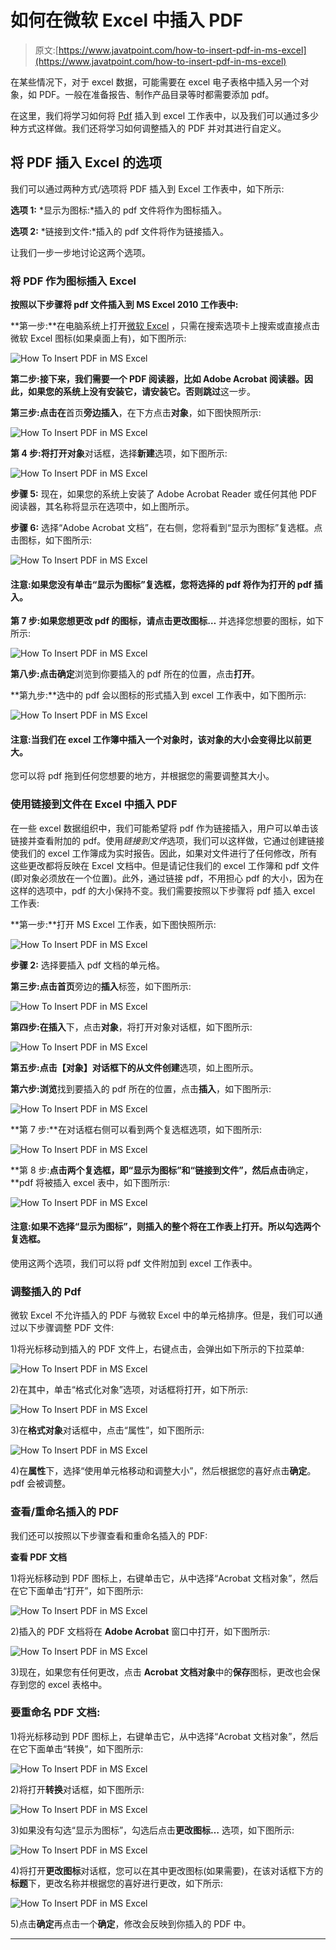 # 如何在微软 Excel 中插入 PDF

> 原文:[https://www.javatpoint.com/how-to-insert-pdf-in-ms-excel](https://www.javatpoint.com/how-to-insert-pdf-in-ms-excel)

在某些情况下，对于 excel 数据，可能需要在 excel 电子表格中插入另一个对象，如 PDF。一般在准备报告、制作产品目录等时都需要添加 pdf。

在这里，我们将学习如何将 [Pdf](https://www.javatpoint.com/pdf) 插入到 excel 工作表中，以及我们可以通过多少种方式这样做。我们还将学习如何调整插入的 PDF 并对其进行自定义。

## 将 PDF 插入 Excel 的选项

我们可以通过两种方式/选项将 PDF 插入到 Excel 工作表中，如下所示:

**选项 1:** *显示为图标:*插入的 pdf 文件将作为图标插入。

**选项 2:** *链接到文件:*插入的 pdf 文件将作为链接插入。

让我们一步一步地讨论这两个选项。

### 将 PDF 作为图标插入 Excel

**按照以下步骤将 pdf 文件插入到 MS Excel 2010 工作表中:**

**第一步:**在电脑系统上打开[微软 Excel](https://www.javatpoint.com/excel-tutorial) ，只需在搜索选项卡上搜索或直接点击微软 Excel 图标(如果桌面上有)，如下图所示:

![How To Insert PDF in MS Excel](img/58158d3a3867437b4418e9e1e2fe77e8.png)

**第二步:**接下来，我们需要一个 **PDF 阅读器**，比如 **Adobe Acrobat 阅读器**。因此，如果您的系统上没有安装它，请安装它。否则**跳过**这一步。

**第三步:**点击**在**首页**旁边插入**，在下方点击**对象**，如下图快照所示:

![How To Insert PDF in MS Excel](img/aa1f5c541d6dec8196d799b02a509eac.png)

**第 4 步:**将打开**对象**对话框，选择**新建**选项，如下图所示:

![How To Insert PDF in MS Excel](img/0c770aa4cb30dc2f9d6a357ac924e99b.png)

**步骤 5:** 现在，如果您的系统上安装了 Adobe Acrobat Reader 或任何其他 PDF 阅读器，其名称将显示在选项中，如上图所示。

**步骤 6:** 选择“Adobe Acrobat 文档”，在右侧，您将看到“显示为图标”复选框。点击图标，如下图所示:

![How To Insert PDF in MS Excel](img/78ddbc7d215509420f742f6600b75b0a.png)

#### 注意:如果您没有单击“显示为图标”复选框，您将选择的 pdf 将作为打开的 pdf 插入。

**第 7 步:**如果您想更改 pdf 的图标，请点击**更改图标…** 并选择您想要的图标，如下所示:

![How To Insert PDF in MS Excel](img/d1356002d4666a4feadca57e002af511.png)

**第八步:**点击**确定**浏览到你要插入的 pdf 所在的位置，点击**打开**。

**第九步:**选中的 pdf 会以图标的形式插入到 excel 工作表中，如下图所示:

![How To Insert PDF in MS Excel](img/0d9557fb664f71a3cecb97ff56a01883.png)

#### 注意:当我们在 excel 工作簿中插入一个对象时，该对象的大小会变得比以前更大。

您可以将 pdf 拖到任何您想要的地方，并根据您的需要调整其大小。

### 使用链接到文件在 Excel 中插入 PDF

在一些 excel 数据组织中，我们可能希望将 pdf 作为链接插入，用户可以单击该链接并查看附加的 pdf。使用*链接到文件*选项，我们可以这样做，它通过创建链接使我们的 excel 工作簿成为实时报告。因此，如果对文件进行了任何修改，所有这些更改都将反映在 Excel 文档中。但是请记住我们的 excel 工作簿和 pdf 文件(即对象必须放在一个位置)。此外，通过链接 pdf，不用担心 pdf 的大小，因为在这样的选项中，pdf 的大小保持不变。我们需要按照以下步骤将 pdf 插入 excel 工作表:

**第一步:**打开 MS Excel 工作表，如下图快照所示:

![How To Insert PDF in MS Excel](img/b97b21cfc0de8aaa956623d88b147dfc.png)

**步骤 2:** 选择要插入 pdf 文档的单元格。

**第三步:**点击**首页**旁边的**插入**标签，如下图所示:

![How To Insert PDF in MS Excel](img/c1e909934b54d32db25831f53633a7ba.png)

**第四步:**在**插入**下，点击**对象**，将打开对象对话框，如下图所示:

![How To Insert PDF in MS Excel](img/b24a5907bcd11e93a55231d590d80779.png)

**第五步:**点击【对象】对话框下的**从文件创建**选项，如上图所示。

**第六步:浏览**找到要插入的 pdf 所在的位置，点击**插入**，如下图所示:

![How To Insert PDF in MS Excel](img/702529df9bbccaf7953e0b4545347ac3.png)

**第 7 步:**在对话框右侧可以看到两个复选框选项，如下图所示:

![How To Insert PDF in MS Excel](img/cc3e0c9826d28732eaff0e7f1afd9d05.png)

**第 8 步:**点击两个复选框，即“显示为图标”和“链接到文件”，然后点击**确定，**pdf 将被插入 excel 表中，如下图所示:

![How To Insert PDF in MS Excel](img/7c99edc4b8678da0c1dc93b6c57eb863.png)

#### 注意:如果不选择“显示为图标”，则插入的整个将在工作表上打开。所以勾选两个复选框。

使用这两个选项，我们可以将 pdf 文件附加到 excel 工作表中。

### 调整插入的 Pdf

微软 Excel 不允许插入的 PDF 与微软 Excel 中的单元格排序。但是，我们可以通过以下步骤调整 PDF 文件:

1)将光标移动到插入的 PDF 文件上，右键点击，会弹出如下所示的下拉菜单:

![How To Insert PDF in MS Excel](img/9afe5b958bbc0fd112c1ea8f721a1b39.png)

2)在其中，单击“格式化对象”选项，对话框将打开，如下所示:

![How To Insert PDF in MS Excel](img/2c4c688b5e0eb9e925572ebe41432f29.png)

3)在**格式对象**对话框中，点击“属性”，如下图所示:

![How To Insert PDF in MS Excel](img/1b165f422910b4366afb7ba12a8107ea.png)

4)在**属性**下，选择“使用单元格移动和调整大小”，然后根据您的喜好点击**确定**。pdf 会被调整。

### 查看/重命名插入的 PDF

我们还可以按照以下步骤查看和重命名插入的 PDF:

**查看 PDF 文档**

1)将光标移动到 PDF 图标上，右键单击它，从中选择“Acrobat 文档对象”，然后在它下面单击“打开”，如下图所示:

![How To Insert PDF in MS Excel](img/09e55ad2a09413e8b8283ff411bb575c.png)

2)插入的 PDF 文档将在 **Adobe Acrobat** 窗口中打开，如下图所示:

![How To Insert PDF in MS Excel](img/2e6a6f6e9a347c28dc6bf92fc7d25403.png)

3)现在，如果您有任何更改，点击 **Acrobat 文档对象**中的**保存**图标，更改也会保存到您的 excel 表格中。

### 要重命名 PDF 文档:

1)将光标移动到 PDF 图标上，右键单击它，从中选择“Acrobat 文档对象”，然后在它下面单击“转换”，如下图所示:

![How To Insert PDF in MS Excel](img/b618c662cc66f4ca8f060a6ac084be80.png)

2)将打开**转换**对话框，如下图所示:

![How To Insert PDF in MS Excel](img/f19f14664136261884ec6d1131ca9cea.png)

3)如果没有勾选“显示为图标”，勾选后点击**更改图标…** 选项，如下图所示:

![How To Insert PDF in MS Excel](img/ac1fe1dcdd43854cca630bbef1a59343.png)

4)将打开**更改图标**对话框，您可以在其中更改图标(如果需要)，在该对话框下方的**标题**下，更改名称并根据您的喜好进行更改，如下所示:

![How To Insert PDF in MS Excel](img/c2fc2681feefe673f21e148599e8d36c.png)

5)点击**确定**再点击一个**确定**，修改会反映到你插入的 PDF 中。

* * *
